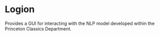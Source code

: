 # Logion

Provides a GUI for interacting with the NLP model developed within the Princeton Classics Department.
